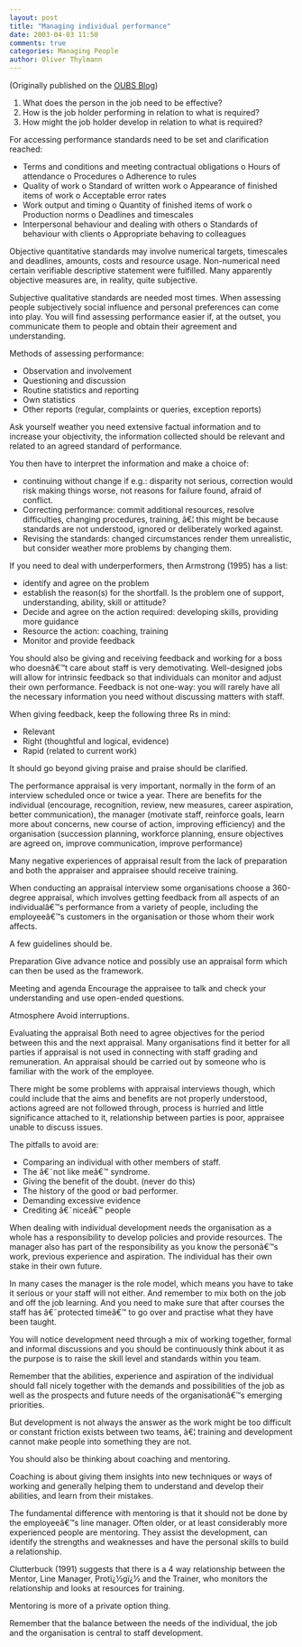 ```yaml
---
layout: post
title: "Managing individual performance"
date: 2003-04-03 11:50
comments: true
categories: Managing People
author: Oliver Thylmann
---
```








(Originally published on the [OUBS Blog](http://blog.thylmann.net/category/oubs/))

1.	What does the person in the job need to be effective?
2.	How is the job holder performing in relation to what is required?
3.	How might the job holder develop in relation to what is required?

For accessing performance standards need to be set and clarification reached:

-	Terms and conditions and meeting contractual obligations
o	Hours of attendance
o	Procedures
o	Adherence to rules
-	Quality of work
o	Standard of written work
o	Appearance of finished items of work
o	Acceptable error rates
-	Work output and timing
o	Quantity of finished items of work
o	Production norms
o	Deadlines and timescales
-	Interpersonal behaviour and dealing with others
o	Standards of behaviour with clients
o	Appropriate behaving to colleagues

Objective quantitative standards may involve numerical targets, timescales and deadlines, amounts, costs and resource usage. Non-numerical need certain verifiable descriptive statement were fulfilled. Many apparently objective measures are, in reality, quite subjective.

Subjective qualitative standards are needed most times. When assessing people subjectively social influence and personal preferences can come into play. You will find assessing performance easier if, at the outset, you communicate them to people and obtain their agreement and understanding.

Methods of assessing performance:
-	Observation and involvement
-	Questioning and discussion
-	Routine statistics and reporting
-	Own statistics
-	Other reports (regular, complaints or queries, exception reports)

Ask yourself weather you need extensive factual information and to increase your objectivity, the information collected should be relevant and related to an agreed standard of performance.

You then have to interpret the information and make a choice of:
-	continuing without change if e.g.: disparity not serious, correction would risk making things worse, not reasons for failure found, afraid of conflict.
-	Correcting performance: commit additional resources, resolve difficulties, changing procedures, training, â€¦ this might be because standards are not understood, ignored or deliberately worked against.
-	Revising the standards: changed circumstances render them unrealistic, but consider weather more problems by changing them.

If you need to deal with underperformers, then Armstrong (1995) has a list:
-	identify and agree on the problem
-	establish the reason(s) for the shortfall. Is the problem one of support, understanding, ability, skill or attitude?
-	Decide and agree on the action required: developing skills, providing more guidance
-	Resource the action: coaching, training
-	Monitor and provide feedback

You should also be giving and receiving feedback and working for a boss who doesnâ€™t care about staff is very demotivating. Well-designed jobs will allow for intrinsic feedback so that individuals can monitor and adjust their own performance. Feedback is not one-way: you will rarely have all the necessary information you need without discussing matters with staff.

When giving feedback, keep the following three Rs in mind:
-	Relevant
-	Right (thoughtful and logical, evidence)
-	Rapid (related to current work)

It should go beyond giving praise and praise should be clarified.

The performance appraisal is very important, normally in the form of an interview scheduled once or twice a year. There are benefits for the individual (encourage, recognition, review, new measures, career aspiration, better communication), the manager (motivate staff, reinforce goals, learn more about concerns, new course of action, improving efficiency) and the organisation (succession planning, workforce planning, ensure objectives are agreed on, improve communication, improve performance)

Many negative experiences of appraisal result from the lack of preparation and both the appraiser and appraisee should receive training.

When conducting an appraisal interview some organisations choose a 360-degree appraisal, which involves getting feedback from all aspects of an individualâ€™s performance from a variety of people, including the employeeâ€™s customers in the organisation or those whom their work affects.

A few guidelines should be.

Preparation
Give advance notice and possibly use an appraisal form which can then be used as the framework.

Meeting and agenda
Encourage the appraisee to talk and check your understanding and use open-ended questions.

Atmosphere
Avoid interruptions.

Evaluating the appraisal
Both need to agree objectives for the period between this and the next appraisal. Many organisations find it better for all parties if appraisal is not used in connecting with staff grading and remuneration. An appraisal should be carried out by someone who is familiar with the work of the employee.

There might be some problems with appraisal interviews though, which could include that the aims and benefits are not properly understood, actions agreed are not followed through, process is hurried and little significance attached to it, relationship between parties is poor, appraisee unable to discuss issues.

The pitfalls to avoid are:
-	Comparing an individual with other members of staff.
-	The â€˜not like meâ€™ syndrome.
-	Giving the benefit of the doubt. (never do this)
-	The history of the good or bad performer.
-	Demanding excessive evidence
-	Crediting â€˜niceâ€™ people

When dealing with individual development needs the organisation as a whole has a responsibility to develop policies and provide resources.  The manager also has part of the responsibility as you know the personâ€™s work, previous experience and aspiration. The individual has their own stake in their own future.

In many cases the manager is the role model, which means you have to take it serious or your staff will not either. And remember to mix both on the job and off the job learning.
And you need to make sure that after courses the staff has â€˜protected timeâ€™ to go over and practise what they have been taught.

You will notice development need through a mix of working together, formal and informal discussions and you should be continuously think about it as the purpose is to raise the skill level and standards within you team.

Remember that the abilities, experience and aspiration of the individual should fall nicely together with the demands and possibilities of the job as well as the prospects and future needs of the organisationâ€™s emerging priorities.

But development is not always the answer as the work might be too difficult or constant friction exists between two teams, â€¦ training and development cannot make people into something they are not.

You should also be thinking about coaching and mentoring.

Coaching is about giving them insights into new techniques or ways of working and generally helping them to understand and develop their abilities, and learn from their mistakes.

The fundamental difference with mentoring is that it should not be done by the employeeâ€™s line manager. Often older, or at least considerably more experienced people are mentoring.  They assist the development, can identify the strengths and weaknesses  and have the personal skills to build a relationship.

Clutterbuck (1991) suggests that there is a 4 way relationship between the Mentor, Line Manager, Protï¿½gï¿½ and the Trainer, who monitors the relationship and looks at resources for training.

Mentoring is more of a private option thing.

Remember that the balance between the needs of the individual, the job and the organisation is central to staff development.


